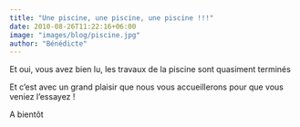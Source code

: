 ```yaml
---
title: "Une piscine, une piscine, une piscine !!!"
date: 2010-08-26T11:22:16+06:00
image: "images/blog/piscine.jpg"
author: "Bénédicte"
---
```


Et oui, vous avez bien lu, les travaux de la piscine sont quasiment terminés

Et c’est avec un grand plaisir que nous vous accueillerons pour que vous veniez l’essayez !

A bientôt
